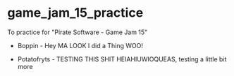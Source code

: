 # game_jam_15_practice
To practice for "Pirate Software - Game Jam 15"

- Boppin - Hey MA LOOK I did a Thing WOO!

- Potatofryts - TESTING THIS SHIT HEIAHIUWIOQUEAS, testing a little bit more 
